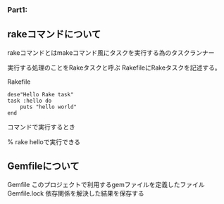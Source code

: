 
### Part1:  
## rakeコマンドについて  
rakeコマンドとはmakeコマンド風にタスクを実行する為のタスクランナー

実行する処理のことをRakeタスクと呼ぶ
RakefileにRakeタスクを記述する。

Rakefile
```
dese"Hello Rake task"
task :hello do
    puts "hello world"
end
```
コマンドで実行するとき

% rake helloで実行できる

## Gemfileについて
 
Gemfile
このプロジェクトで利用するgemファイルを定義したファイル
Gemfile.lock
依存関係を解決した結果を保存する
